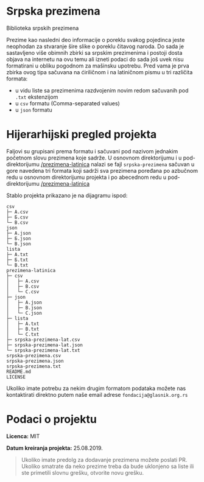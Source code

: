# Srpska prezimena
Biblioteka srpskih prezimena

Prezime kao nasledni deo informacije o poreklu svakog pojedinca jeste neophodan za stvaranje šire slike o poreklu čitavog naroda. Do sada je sastavljeno više obimnih zbirki sa srpskim prezimenima i postoji dosta objava na internetu na ovu temu ali izneti podaci do sada još uvek nisu formatirani u obliku pogodnom za mašinsku upotrebu. Pred vama je prva zbirka ovog tipa sačuvana na ćiriličnom i na latiničnom pismu u tri različita formata:

- u vidu liste sa prezimenima razdvojenim novim redom sačuvanih pod `.txt` ekstenzijom
- u `csv` formatu (Comma-separated values)
- u `json` formatu

# Hijerarhijski pregled projekta
Faljovi su grupisani prema formatu i sačuvani pod nazivom jednakim početnom slovu prezimena koje sadrže. U osnovnom direktorijumu i u pod-direktorijumu [/prezimena-latinica](/prezimena-latinica) nalazi se fajl `srpska-prezimena` sačuvan u gore navedena tri formata koji sadrži sva prezimena poređana po azbučnom redu u osnovnom direktorijumu projekta i po abecednom redu u pod-direktorijumu [/prezimena-latinica](/prezimena-latinica)

Stablo projekta prikazano je na dijagramu ispod:
```
csv
├─ А.csv
├─ Б.csv
└─ В.csv
json
├─ А.json
├─ Б.json
└─ В.json
lista
├─ А.txt
├─ Б.txt
└─ В.txt
prezimena-latinica
├─ csv
│   ├─ A.csv
│   ├─ B.csv
│   └─ C.csv
├─ json
│   ├─ A.json
│   ├─ B.json
│   └─ C.json
├─ lista
│   ├─ A.txt
│   ├─ B.txt
│   └─ C.txt
├─ srpska-prezimena-lat.csv
├─ srpska-prezimena-lat.json
└─ srpska-prezimena-lat.txt
srpska-prezimena.csv
srpska-prezimena.json
srpska-prezimena.txt
README.md
LICENSE
```
Ukoliko imate potrebu za nekim drugim formatom podataka možete nas kontaktirati direktno putem naše email adrese `fondacija@glasnik.org.rs`

# Podaci o projektu
**Licenca:** MIT

**Datum kreiranja projekta:** 25.08.2019.

> Ukoliko imate predolg za dodavanje prezimena možete poslati PR.
> Ukoliko smatrate da neko prezime treba da bude uklonjeno sa liste ili ste primetili slovnu grešku, otvorite novu grešku.
